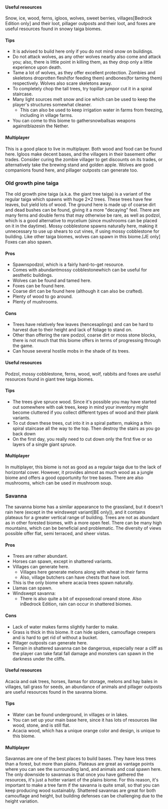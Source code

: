 #### Useful resources
Snow, ice, wood, ferns, igloos, wolves, sweet berries, villages‌[Bedrock Edition  only] and their loot, pillager outposts and their loot, and foxes are useful resources found in snowy taiga biomes.

#### Tips
- It is advised to build here only if you do not mind snow on buildings.
- Do not attack wolves, as any other wolves nearby also come and attack you; also, there is little point in killing them, as they drop only a little experience upon death.
- Tame a lot of wolves, as they offer excellent protection. Zombies and skeletons droprotten flesh(for feeding them) andbones(for taming them) respectively. Wolves also scare skeletons away.
- To completely chop the tall trees, try topillar jumpor cut it in a spiral staircase.
- Many light sources melt snow and ice which can be used to keep the player's structures somewhat cleaner.
	- This can also be used to keep irrigation water in farms from freezing, including in village farms.
- You can come to this biome to gathersnowballsas weapons againstblazesin the Nether.

#### Multiplayer
This is a good place to live in multiplayer. Both wood and food can be found here. Igloos make decent bases, and the villagers in their basement offer trades. Consider curing the zombie villager to get discounts on its trades, or alternatively take the brewing stand and golden apple. Wolves are good companions found here, and pillager outposts can generate too.

### Old growth pine taiga
The old growth pine taiga (a.k.a. the giant tree taiga) is a variant of the regular taiga which spawns with huge 2×2 trees. These trees have few leaves, but yield lots of wood. The ground here is made up of coarse dirt and dead bushes can be found, giving it a more "decaying" feel. There are many ferns and double ferns that may otherwise be rare, as well as podzol, which is a good alternative to mycelium (since mushrooms can be placed on it in the daytime). Mossy cobblestone spawns naturally here, making it unnecessary to use up shears to cut vines, if using mossy cobblestone for building. Like other taiga biomes, wolves can spawn in this biome.‌[JE  only] Foxes can also spawn.

#### Pros
- Spawnspodzol, which is a fairly hard-to-get resource.
- Comes with abundantmossy cobblestonewhich can be useful for aesthetic buildings.
- Wolves can be found and tamed here.
- Foxes can be found here.
- Coarse dirt can be found here (although it can also be crafted).
- Plenty of wood to go around.
- Plenty of mushrooms.

#### Cons
- Trees have relatively few leaves (hencesaplings) and can be hard to harvest due to their height and lack of foliage to stand on.
- Other than offering the rare podzol, coarse dirt or moss stone blocks, there is not much that this biome offers in terms of progressing through the game.
- Can house several hostile mobs in the shade of its trees.

#### Useful resources
Podzol, mossy cobblestone, ferns, wood, wolf, rabbits and foxes are useful resources found in giant tree taiga biomes.

#### Tips
- The trees give spruce wood. Since it's possible you may have started out somewhere with oak trees, keep in mind your inventory might become cluttered if you collect different types of wood and their plank variants.
- To cut down these trees, cut into it in a spiral pattern, making a thin spiral staircase all the way to the top. Then destroy the stairs as you go back down
- On the first day, you really need to cut down only the first five or so layers of a single giant spruce.

#### Multiplayer
In multiplayer, this biome is not as good as a regular taiga due to the lack of horizontal cover. However, it provides almost as much wood as a jungle biome and offers a good opportunity for tree bases. There are also mushrooms, which can be used in mushroom soup.

### Savanna
The savanna biome has a similar appearance to the grassland, but it doesn't rain here (except in the windswept variant‌[BE  only]), and it contains plateaus for a greater vertical range of building. Trees are not as abundant as in other forested biomes, with a more open feel. There can be many high mountains, which can be beneficial and problematic. The diversity of views possible offer flat, semi terraced, and sheer vistas.

#### Pros
- Trees are rather abundant.
- Horses can spawn, except in shattered variants.
- Villages can generate here.
	- Villages here generate melons along with wheat in their farms
	- Also, village butchers can have chests that have loot.
- This is the only biome where acacia trees spawn naturally.
- Llamas can spawn.
- Windswept savanna:
	- There is also quite a bit of exposedcoal oreand stone. Also inBedrock Edition, rain can occur in shattered biomes.

#### Cons
- Lack of water makes farms slightly harder to make.
- Grass is thick in this biome. It can hide spiders, camouflage creepers and is hard to get rid of without a bucket.
- Pillager outposts can generate here.
- Terrain in shattered savanna can be dangerous, especially near a cliff as the player can take fatal fall damage and monsters can spawn in the darkness under the cliffs.

#### Useful resources
Acacia and oak trees, horses, llamas for storage, melons and hay bales in villages, tall grass for seeds, an abundance of animals and pillager outposts are useful resources found in the savanna biome.

#### Tips
- Water can be found underground, in villages or in lakes.
- You can set up your main base here, since it has lots of resources like wood, stone, and is still flat.
- Acacia wood, which has a unique orange color and design, is unique to this biome.

#### Multiplayer
Savannas are one of the best places to build bases. They have less trees than a forest, but more than plains. Plateaus are great as vantage points where you can see the surrounding land, and animals and coal spawn here. The only downside to savannas is that once you have gathered the resources, it's just a hotter variant of the plains biome. For this reason, it's important to make a tree farm if the savanna is quite small, so that you can keep producing wood sustainably. Shattered savannas are great for both camouflage and height, but building defenses can be challenging due to the height variation.


